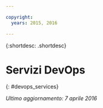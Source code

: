```yaml
---

copyright:
  years: 2015, 2016

---
```


{:shortdesc: .shortdesc} 

# Servizi DevOps
{: #devops_services}

*Ultimo aggiornamento: 7 aprile 2016*
